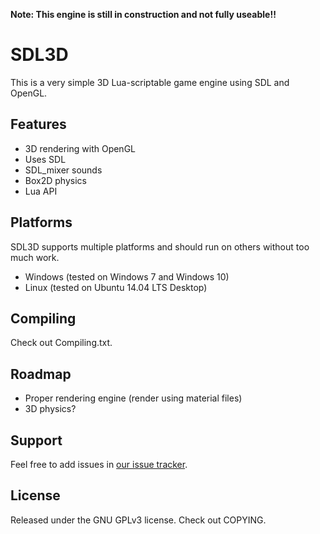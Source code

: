 **Note: This engine is still in construction and not fully useable!!**

SDL3D
========

This is a very simple 3D Lua-scriptable game engine using SDL and OpenGL.

Features
--------

- 3D rendering with OpenGL
- Uses SDL
- SDL_mixer sounds
- Box2D physics
- Lua API

Platforms
--------
SDL3D supports multiple platforms and should run on others without too much work.

- Windows (tested on Windows 7 and Windows 10)
- Linux (tested on Ubuntu 14.04 LTS Desktop)

Compiling
--------

Check out Compiling.txt.

Roadmap
--------

- Proper rendering engine (render using material files)
- 3D physics?

Support
--------

Feel free to add issues in [our issue tracker](https://github.com/fordcars/SDL3D/issues).

License
--------

Released under the GNU GPLv3 license. Check out COPYING.

